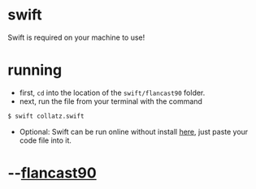 # swift
Swift is required on your machine to use!

# running
- first, ``cd`` into the location of the ``swift/flancast90`` folder. 
- next, run the file from your terminal with the command
```bash
$ swift collatz.swift
```
- Optional: Swift can be run online without install [here](https://www.jdoodle.com/execute-swift-online/), just paste your code file into it.

# --[flancast90](https://github.com/flancast90)
